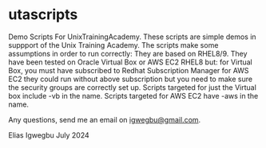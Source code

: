 # utascripts

Demo Scripts For UnixTrainingAcademy.
These scripts are simple demos in suppport of the Unix Training Academy.
The scripts make some assumptions in order to run correctly:
They are based on RHEL8/9.
They have been tested on Oracle Virtual Box or AWS EC2 RHEL8 but:
for Virtual Box, you must have subscribed to Redhat Subscription Manager
for AWS EC2 they could run without above subscription but you need to make
sure the security groups are correctly set up.
Scripts targeted for just the Virtual box include -vb in the name.
Scripts targeted for AWS EC2 have -aws in the name.

Any questions, send me an email on igwegbu@gmail.com.

Elias Igwegbu
July 2024
